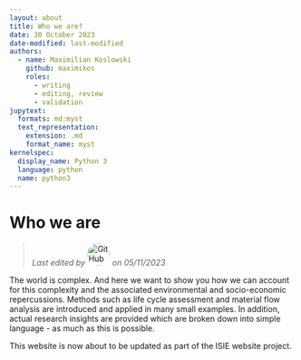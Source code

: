 ```yaml
---
layout: about
title: Who we are?
date: 30 October 2023
date-modified: last-modified
authors:
  - name: Maximilian Koslowski
    github: maximikos
    roles:
      - writing
      - editing, review
      - validation
jupytext:
  formats: md:myst
  text_representation:
    extension: .md
    format_name: myst
kernelspec:
  display_name: Python 3
  language: python
  name: python3
---
```


<!--
<h1>{{ .layout.title }}</h1>

<h1>{{ .Layout.title }}</h1>

<h1>{{ layout.title }}</h1>

<h1>{{ Layout.title }}</h1>

<h1>{{ content.title }}</h1>

<h1>{{ Content.title }}</h1>

{{ title }}

{ title }

hello {{ $.Page.title }}

hello {{ $.Page.Param.title }}

# hello {{ $frontmatter.title }}

# {{ frontmatter.title }}

{ frontmatter.title }

{frontmatter.title}

# {{ about.title }}

# {% $frontmatter.title %}

# {{ params.title }}

# {{ .title }}

# {{ $.title }}
--->

# Who we are

> *Last edited by* <a href=”https://github.com/maximikos“><img src="https://github.com/maximikos.png" alt="GitHub user" title="Max Koslowski" width="40" style="border-radius: 50%" /></a> *on 05/11/2023*

The world is complex. And here we want to show you how we can account for this complexity and the associated environmental and socio-economic repercussions. Methods such as life cycle assessment and material flow analysis are introduced and applied in many small examples. In addition, actual research insights are provided which are broken down into simple language - as much as this is possible.

This website is now about to be updated as part of the ISIE website project.

<!--
% This HTML activates utterances only on this page
```{raw} html
<script
   type="text/javascript"
   src="https://utteranc.es/client.js"
   async="async"
   repo="maximikos/indeco"
   issue-term="pathname"
   theme="github-light"
   label="💬 comment"
   crossorigin="anonymous"
/>
```
--->

<script src="https://utteranc.es/client.js"
        repo="maximikos/indeco"
        issue-term="pathname"
        label="🔮"
        theme="github-light"
        crossorigin="anonymous"
        async>
</script>
